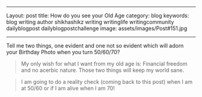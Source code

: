
---
Layout: post
title: How do you see your Old Age
category: blog
keywords: blog writing author shikhashikz writing writinglife writingcommunity dailyblogpost dailyblogpostchallenge 
image: assets/images/Post#151.jpg

---
Tell me two things, one evident and one not so evident which will adorn your Birthday Photo when you turn 50/60/70?

>My only wish for what I want from my old age is: Financial freedom and no acerbic nature. Those two things will keep my world sane. 
>

>I am going to do a reality check (coming back to this post) when I am at 50/60 or if I am alive when I am 70!
